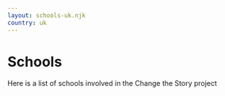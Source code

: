 ```yaml
---
layout: schools-uk.njk
country: uk
---
```

# Schools
Here is a list of schools involved in the Change the Story project


